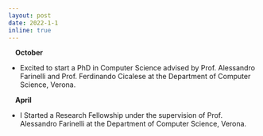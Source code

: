 ```yaml
---
layout: post
date: 2022-1-1
inline: true
---
```



&emsp;**October** 

- Excited to start a PhD in Computer Science advised by Prof. Alessandro Farinelli and Prof. Ferdinando Cicalese at the Department of Computer Science, Verona.

&emsp;**April** 

- I Started a Research Fellowship under the supervision of Prof. Alessandro Farinelli at the Department of Computer Science, Verona. 




